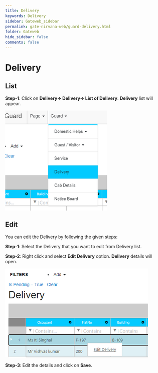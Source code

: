 ```yaml
---
title: Delivery
keywords: Delivery
sidebar: Gateweb_sidebar
permalink: gate-nirvana-web/guard-delivery.html
folder: Gateweb
hide_sidebar: false
comments: false
---
```


# Delivery


## List


**Step-1**: Click on **Delivery-> Delivery-> List of Delivery**. **Delivery** list will appear.

![](/images/ListofDeliveryweb.png)


## Edit

You can edit the Delivery by following the given steps:

**Step-1**: Select the Delivery that you want to edit from Delivery list.

**Step-2**: Right click and select **Edit Delivery** option. **Delivery** details will open.
                              
![](/images/ListofDelivery-SelectMenuweb.png)


**Step-3**: Edit the details and click on **Save**.
